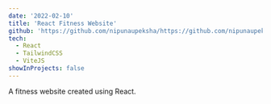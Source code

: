 ```yaml
---
date: '2022-02-10'
title: 'React Fitness Website'
github: 'https://github.com/nipunaupeksha/https://github.com/nipunaupeksha/react-fitness-website'
tech:
  - React
  - TailwindCSS
  - ViteJS
showInProjects: false
---
```


A fitness website created using React.